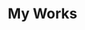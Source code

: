 ---
headtitle: 'Siddharth Roy - Work'
headdescription: 'I design simple beautiful software Applications ranging from Websites, Blogs to Android Apps. Check out my works'
title: 'My Works'
---